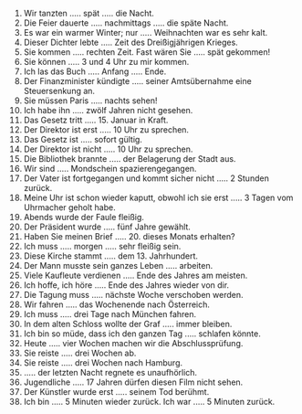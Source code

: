 1. Wir tanzten ..... spät ..... die Nacht.
2. Die Feier dauerte ..... nachmittags ..... die späte Nacht.
3. Es war ein warmer Winter; nur ..... Weihnachten war es sehr kalt.
4. Dieser Dichter lebte ..... Zeit des Dreißigjährigen Krieges.
5. Sie kommen ..... rechten Zeit. Fast wären Sie ..... spät gekommen!
6. Sie können ..... 3 und 4 Uhr zu mir kommen.
7. Ich las das Buch ..... Anfang ..... Ende.
8. Der Finanzminister kündigte ..... seiner Amtsübernahme eine Steuersenkung an.
9. Sie müssen Paris ..... nachts sehen!
10. Ich habe ihn ..... zwölf Jahren nicht gesehen.
11. Das Gesetz tritt ..... 15. Januar in Kraft.
12. Der Direktor ist erst ..... 10 Uhr zu sprechen.
13. Das Gesetz ist ..... sofort gültig.
14. Der Direktor ist nicht ..... 10 Uhr zu sprechen.
15. Die Bibliothek brannte ..... der Belagerung der Stadt aus.
16. Wir sind ..... Mondschein spazierengegangen.
17. Der Vater ist fortgegangen und kommt sicher nicht ..... 2 Stunden zurück.
18. Meine Uhr ist schon wieder kaputt, obwohl ich sie erst ..... 3 Tagen vom Uhrmacher geholt habe.
19. Abends wurde der Faule fleißig.
20. Der Präsident wurde ..... fünf Jahre gewählt.
21. Haben Sie meinen Brief ..... 20. dieses Monats erhalten?
22. Ich muss ..... morgen ..... sehr fleißig sein.
23. Diese Kirche stammt ..... dem 13. Jahrhundert.
24. Der Mann musste sein ganzes Leben ..... arbeiten.
25. Viele Kaufleute verdienen ..... Ende des Jahres am meisten.
26. Ich hoffe, ich höre ..... Ende des Jahres wieder von dir.
27. Die Tagung muss ..... nächste Woche verschoben werden.
28. Wir fahren ..... das Wochenende nach Österreich.
29. Ich muss ..... drei Tage nach München fahren.
30. In dem alten Schloss wollte der Graf ..... immer bleiben.
31. Ich bin so müde, dass ich den ganzen Tag ..... schlafen könnte.
32. Heute ..... vier Wochen machen wir die Abschlussprüfung.
33. Sie reiste ..... drei Wochen ab.
34. Sie reiste ..... drei Wochen nach Hamburg.
35. ..... der letzten Nacht regnete es unaufhörlich.
36. Jugendliche ..... 17 Jahren dürfen diesen Film nicht sehen.
37. Der Künstler wurde erst ..... seinem Tod berühmt.
38. Ich bin ..... 5 Minuten wieder zurück. Ich war ..... 5 Minuten zurück.
